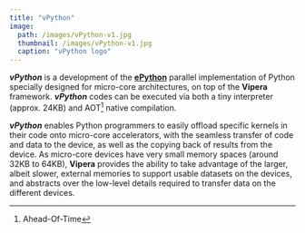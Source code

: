 ```yaml
---
title: "vPython"
image: 
  path: /images/vPython-v1.jpg
  thumbnail: /images/vPython-v1.jpg
  caption: "vPython logo"
---
```


_**vPython**_ is a development of the [**ePython**](https://github.com/mesham/epython) parallel implementation of Python specially designed for micro-core architectures, on top of the **Vipera** framework. _**vPython**_ codes can be executed via both a tiny interpreter (approx. 24KB) and AOT[^1] native compilation. 

_**vPython**_ enables Python programmers to easily offload specific kernels in their code onto micro-core accelerators, with the seamless transfer of code and data to the device, as well as the copying back of results from the device. As micro-core devices have very small memory spaces (around 32KB to 64KB), **Vipera** provides the ability to take advantage of the larger, albeit slower, external memories to support usable datasets on the devices, and abstracts over the low-level details required to transfer data on the different devices. 

[^1]: Ahead-Of-Time